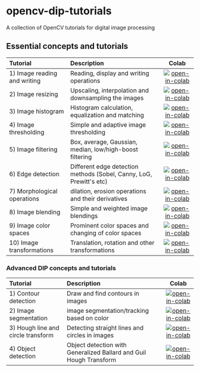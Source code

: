 # opencv-dip-tutorials
A collection of OpenCV tutorials for digital image processing


## Essential concepts and tutorials

|**Tutorial** | **Description** | **Colab** |
| :-- | :-- | :--: |
| 1) Image reading and writing | Reading, display and writing operations  | [![open-in-colab](https://colab.research.google.com/assets/colab-badge.svg)](https://colab.research.google.com/github/garg-aayush/OpenCV-DIP-Tutorials/blob/main/colab-notebooks/01_reading_writing.ipynb) |
| 2) Image resizing | Upscaling, interpolation and downsampling the images | [![open-in-colab](https://colab.research.google.com/assets/colab-badge.svg)](https://colab.research.google.com/github/garg-aayush/OpenCV-DIP-Tutorials/blob/main/colab-notebooks/02_image_resizing.ipynb) |
| 3) Image histogram | Histogram calculation, equalization and matching | [![open-in-colab](https://colab.research.google.com/assets/colab-badge.svg)](colab-notebooks/03_image_histogram.ipynb) |
| 4) Image thresholding | Simple and adaptive image thresholding | [![open-in-colab](https://colab.research.google.com/assets/colab-badge.svg)](colab-notebooks/04_image_thresholding.ipynb) |
| 5) Image filtering | Box, average, Gaussian, median, low/high-boost filtering | [![open-in-colab](https://colab.research.google.com/assets/colab-badge.svg)](colab-notebooks/05_image_filtering.ipynb) |
| 6) Edge detection | Different edge detection methods (Sobel, Canny, LoG, Prewitt's etc) | [![open-in-colab](https://colab.research.google.com/assets/colab-badge.svg)](colab-notebooks/06_edge_detection.ipynb) |
| 7) Morphological operations | dilation, erosion operations and their derivatives | [![open-in-colab](https://colab.research.google.com/assets/colab-badge.svg)](colab-notebooks/07_morphological_operations.ipynb) |
| 8) Image blending | Simple and weighted image blendings | [![open-in-colab](https://colab.research.google.com/assets/colab-badge.svg)](colab-notebooks/08_image_blending.ipynb) |
| 9) Image color spaces | Prominent color spaces and changing of color spaces | [![open-in-colab](https://colab.research.google.com/assets/colab-badge.svg)](colab-notebooks/09_color_spaces.ipynb) |
| 10) Image transformations | Translation, rotation  and other transformations | [![open-in-colab](https://colab.research.google.com/assets/colab-badge.svg)](colab-notebooks/10_image_transformations.ipynb) |

### Advanced DIP concepts and tutorials

|**Tutorial** | **Description** | **Colab** |
| :-- | :-- | :--: |
| 1) Contour detection | Draw and find contours in images | [![open-in-colab](https://colab.research.google.com/assets/colab-badge.svg)](colab-notebooks/advanced/01_contour_detection.ipynb) |
| 2) Image segmentation | image segmentation/tracking based on color | [![open-in-colab](https://colab.research.google.com/assets/colab-badge.svg)](colab-notebooks/advanced/02_segmentation_color_spaces.ipynb) |
| 3) Hough line and circle transform  | Detecting straight lines and circles in images | [![open-in-colab](https://colab.research.google.com/assets/colab-badge.svg)](colab-notebooks/advanced/03_Hough_transforms.ipynb) |
| 4) Object detection | Object detection with Generalized Ballard and Guil Hough Transform | [![open-in-colab](https://colab.research.google.com/assets/colab-badge.svg)](colab-notebooks/advanced/04_object_detection.ipynb) |

